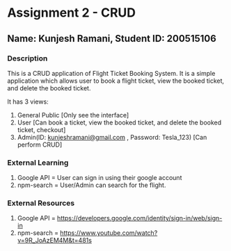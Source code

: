 # Assignment 2 - CRUD
## Name: Kunjesh Ramani, Student ID: 200515106

### Description

This is a CRUD application of Flight Ticket Booking System. It is a simple application which allows user to book a flight ticket, view the booked ticket, and delete the booked ticket.

It has 3 views:
1. General Public [Only see the interface]
2. User [Can book a ticket, view the booked ticket, and delete the booked ticket, checkout]
3. Admin(ID: kunjeshramani@gmail.com , Password: Tesla_123) [Can perform CRUD]

### External Learning
1. Google API = User can sign in using their google account
2. npm-search = User/Admin can search for the flight.


### External Resources
1. Google API = https://developers.google.com/identity/sign-in/web/sign-in
2. npm-search = https://www.youtube.com/watch?v=9R_JoAzEM4M&t=481s
